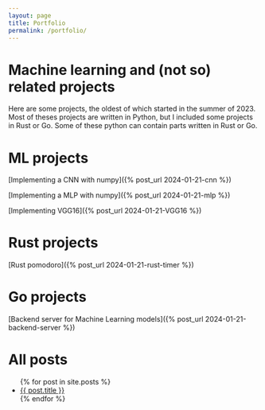 ```yaml
---
layout: page
title: Portfolio
permalink: /portfolio/
---
```

# Machine learning and (not so) related projects
Here are some projects, the oldest of which started in the summer of 2023. Most of
theses projects are written in Python, but I included some projects in Rust or Go. Some
of these python can contain parts written in Rust or Go.

# ML projects

[Implementing a CNN with numpy]({% post_url 2024-01-21-cnn %})

[Implementing a MLP with numpy]({% post_url 2024-01-21-mlp %})

[Implementing VGG16]({% post_url 2024-01-21-VGG16 %})


# Rust projects
[Rust pomodoro]({% post_url 2024-01-21-rust-timer %})

# Go projects
[Backend server for Machine Learning models]({% post_url 2024-01-21-backend-server %})

# All posts

<ul>
  {% for post in site.posts %}
    <li>
      <a href="{{ post.url }}">{{ post.title }}</a>
    </li>
  {% endfor %}
</ul>
